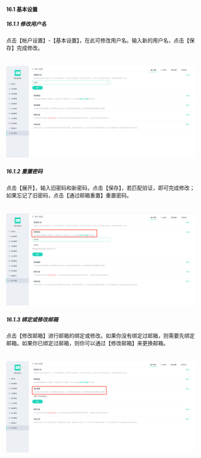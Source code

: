 #### 16.1 基本设置

##### 16.1.1 修改用户名

点击【帐户设置】-【基本设置】，在此可修改用户名。输入新的用户名，点击【保存】完成修改。

# ![](/assets/16.1基本设置.png)

##### 16.1.2 重置密码

点击【展开】，输入旧密码和新密码，点击【保存】，若匹配验证，即可完成修改；如果忘记了旧密码，点击【通过邮箱重置】重置密码。

# ![](/assets/16.2重置密码.png)

##### 16.1.3 绑定或修改邮箱

点击【修改邮箱】进行邮箱的绑定或修改。如果你没有绑定过邮箱，则需要先绑定邮箱。如果你已绑定过邮箱，则你可以通过【修改邮箱】来更换邮箱。

# ![](/assets/16.3绑定邮箱.png)
